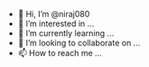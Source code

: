 - 👋 Hi, I’m @niraj080
- 👀 I’m interested in ...
- 🌱 I’m currently learning ...
- 💞️ I’m looking to collaborate on ...
- 📫 How to reach me ...

<!---
niraj080/niraj080 is a ✨ special ✨ repository because its `README.md` (this file) appears on your GitHub profile.
You can click the Preview link to take a look at 
Hi my name is niraj kumar 
now i am working on netwok security
